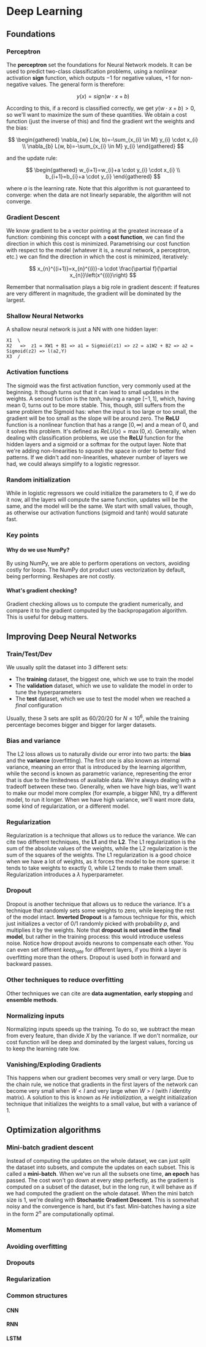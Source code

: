 # Deep Learning

## Foundations

### Perceptron

The **perceptron** set the foundations for Neural Network models. It can be used to predict two-class classification problems, using a nonlinear activation **sign** function, which outputs $-1$ for negative values, $+1$ for non-negative values. The general form is therefore:

$$
y(x) = sign(w \cdot x + b)
$$

According to this, if a record is classified correctly, we get $y(w\cdot x + b) > 0$, so we'll want to maximize the sum of these quantities.
We obtain a cost function (just the inverse of this) and find the gradient wrt the weights and the bias:

$$
\begin{gathered}
\nabla_{w} L(w, b)=-\sum_{x_{i} \in M} y_{i} \cdot x_{i} \\
\nabla_{b} L(w, b)=-\sum_{x_{i} \in M} y_{i}
\end{gathered}
$$

and the update rule:

$$
\begin{gathered}
w_{i+1}=w_{i}+a \cdot y_{i} \cdot x_{i} \\
b_{i+1}=b_{i}+a \cdot y_{i}
\end{gathered}
$$

where $a$ is the learning rate.
Note that this algorithm is not guaranteed to converge: when the data are not linearly separable, the algorithm will not converge.

### Gradient Descent

We know gradient to be a vector pointing at the greatest increase of a function: combining this concept with a **cost function**, we can find the direction in which this cost is minimized. Parametrising our cost function with respect to the model (whatever it is, a neural network, a perceptron, etc.) we can find the direction in which the cost is minimized, iteratively:

$$
x_{n}^{(i+1)}=x_{n}^{(i)}-a \cdot \frac{\partial f}{\partial x_{n}}\left(x^{(i)}\right)
$$

Remember that normalisation plays a big role in gradient descent: if features are very different in magnitude, the gradient will be dominated by the largest.

### Shallow Neural Networks

A shallow neural network is just a NN with one hidden layer:

```
X1  \
X2   =>  z1 = XW1 + B1 => a1 = Sigmoid(z1) => z2 = a1W2 + B2 => a2 = Sigmoid(z2) => l(a2,Y)
X3  /
```

### Activation functions

The sigmoid was the first activation function, very commonly used at the beginning. It though turns out that it can lead to small updates in the weights. A second fuction is the $tanh$, having a range $[-1,1]$, which, having mean $0$, turns out to be more stable. This, though, still suffers from the same problem the Sigmoid has: when the input is too large or too small, the gradient will be too small as the slope will be around zero. The **ReLU** function is a nonlinear function that has a range $[0,\infty)$ and a mean of $0$, and it solves this problem. It's defined as $ReLU(x) = \max(0,x)$. Generally, when dealing with classification problems, we use the **ReLU** function for the hidden layers and a sigmoid or a softmax for the output layer. Note that we're adding non-linearities to _squash_ the space in order to better find patterns. If we didn't add non-linearities, whatever number of layers we had, we could always simplify to a logistic regressor.

### Random initialization

While in logistic regressors we could initialize the parameters to 0, if we do it now, all the layers will compute the same function, updates will be the same, and the model will be the same. We start with small values, though, as otherwise our activation functions (sigmoid and tanh) would saturate fast.

### Key points

#### Why do we use NumPy?

By using NumPy, we are able to perform operations on vectors, avoiding costly for loops. The NumPy dot product uses vectorization by default, being performing. Reshapes are not costly.

#### What's gradient checking?

Gradient checking allows us to compute the gradient numerically, and compare it to the gradient computed by the backpropagation algorithm. This is useful for debug matters.

## Improving Deep Neural Networks

### Train/Test/Dev

We usually split the dataset into 3 different sets:

- The **training** dataset, the biggest one, which we use to train the model
- The **validation** dataset, which we use to validate the model in order to tune the hyperparameters
- The **test** dataset, which we use to test the model when we reached a _final_ configuration

Usually, these 3 sets are split as $60/20/20$ for $N\le 10^6$, while the training percentage becomes bigger and bigger for larger datasets.

### Bias and variance

The L2 loss allows us to naturally divide our error into two parts: the **bias** and the **variance** (overfitting). The first one is also known as internal variance, meaning an error that is introduced by the learning algorithm, while the second is known as parametric variance, representing the error that is due to the limitedness of available data. We're always dealing with a tradeoff between these two. Generally, when we have high bias, we'll want to make our model more complex (for example, a bigger NN), try a different model, to run it longer. When we have high variance, we'll want more data, some kind of regularization, or a different model.

### Regularization

Regularization is a technique that allows us to reduce the variance. We can cite two different techniques, the **L1** and the **L2**. The L1 regularization is the sum of the absolute values of the weights, while the L2 regularization is the sum of the squares of the weights. The L1 regularization is a good choice when we have a lot of weights, as it forces the model to be more sparse: it tends to take weights to exactly 0, while L2 tends to make them small. Regularization introduces a $\lambda$ hyperparameter.

### Dropout

Dropout is another technique that allows us to reduce the variance. It's a technique that randomly sets some weights to zero, while keeping the rest of the model intact. **Inverted Dropout** is a famous technique for this, which just initializes a vector of 0/1 randomly picked with probability $p$, and multiplies it by the weights. Note that **dropout is not used in the final model**, but rather in the training process: this would introduce useless noise. Notice how dropout avoids neurons to compensate each other. You can even set different $keep_{rate}$ for different layers, if you think a layer is overfitting more than the others. Dropout is used both in forward and backward passes.

### Other techniques to reduce overfitting

Other techniques we can cite are **data augmentation**, **early stopping** and **ensemble methods**.

### Normalizing inputs

Normalizing inputs speeds up the training. To do so, we subtract the mean from every feature, than divide $X$ by the variance. If we don't normalize, our cost function will be deep and dominated by the largest values, forcing us to keep the learning rate low.

### Vanishing/Exploding Gradients

This happens when our gradient becomes very small or very large. Due to the chain rule, we notice that gradients in the first layers of the network can become very small when $W<I$ and very large when $W>I$ (with $I$ identity matrix). A solution to this is known as _He initialization_, a weight initialization technique that initializes the weights to a small value, but with a variance of 1.

## Optimization algorithms

### Mini-batch gradient descent

Instead of computing the updates on the whole dataset, we can just split the dataset into subsets, and compute the updates on each subset. This is called a **mini-batch**. When we've run all the subsets one time, **an epoch** has passed. The cost won't go down at every step perfectly, as the gradient is computed on a subset of the dataset, but in the long run, it will behave as if we had computed the gradient on the whole dataset. When the mini batch size is 1, we're dealing with **Stochastic Gradient Descent**. This is somewhat noisy and the convergence is hard, but it's fast. Mini-batches having a size in the form $2^n$ are computationally optimal.

### Momentum

### Avoiding overfitting

### Dropouts

### Regularization

### Common structures

#### CNN

#### RNN

#### LSTM
